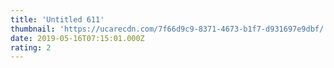 ```yaml
---
title: 'Untitled 611'
thumbnail: 'https://ucarecdn.com/7f66d9c9-8371-4673-b1f7-d931697e9dbf/'
date: 2019-05-16T07:15:01.000Z
rating: 2
---
```

